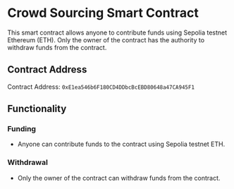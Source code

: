 # Crowd Sourcing Smart Contract

This smart contract allows anyone to contribute funds using Sepolia testnet Ethereum (ETH). Only the owner of the contract has the authority to withdraw funds from the contract.

## Contract Address
Contract Address: `0xE1ea546b6F180CD4DDbcBcEBD80648a47CA945F1`

## Functionality

### Funding
- Anyone can contribute funds to the contract using Sepolia testnet ETH.

### Withdrawal
- Only the owner of the contract can withdraw funds from the contract.